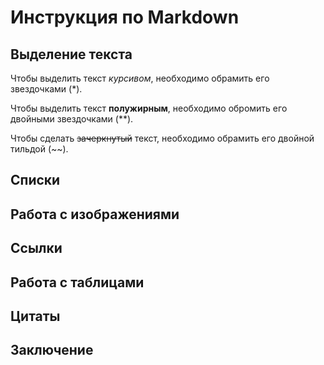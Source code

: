 # Инструкция по Markdown

## Выделение текста

Чтобы выделить текст *курсивом*, необходимо обрамить его звездочками (*).

Чтобы выделить текст **полужирным**, необходимо обромить его двойными звездочками (**).

Чтобы сделать ~~зачеркнутый~~ текст, необходимо обрамить его двойной тильдой (~~).

## Списки

## Работа с изображениями

## Ссылки

## Работа с таблицами

## Цитаты

## Заключение